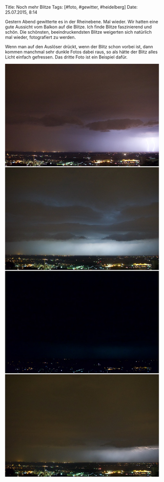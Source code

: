 Title: Noch mehr Blitze
Tags: [#foto, #gewitter, #heidelberg]
Date: 25.07.2015, 8:14

Gestern Abend gewitterte es in der Rheinebene. Mal wieder. Wir hatten eine gute Aussicht vom Balkon auf die Blitze. Ich finde Blitze faszinierend und schön. Die schönsten, beeindruckendsten Blitze weigerten sich natürlich mal wieder, fotografiert zu werden.

Wenn man auf den Auslöser drückt, wenn der Blitz schon vorbei ist, dann kommen manchmal sehr dunkle Fotos dabei raus, so als hätte der Blitz alles Licht einfach gefressen. Das dritte Foto ist ein Beispiel dafür.

![](/img/IMG_93.jpg)
![](/img/IMG_94.jpg)
![](/img/IMG_95.jpg)
![](/img/IMG_96.jpg)

